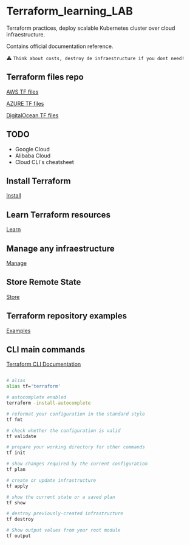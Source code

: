 # Terraform_learning_LAB

Terraform practices, deploy scalable Kubernetes cluster over cloud infraestructure.

Contains official documentation reference.

:warning: `Think about costs, destroy de infraestructure if you dont need!`

## Terraform files repo

[AWS TF files](https://github.com/VictorGil-Ops/Terraform_LAB/tree/main/aws-kubernetes-cluster)

[AZURE TF files](https://github.com/VictorGil-Ops/Terraform_LAB/tree/main/azure-kubernetes-cluster)

[DigitalOcean TF files](https://github.com/VictorGil-Ops/Terraform_LAB/tree/main/digitalocean-kubernetes-cluster)

## TODO

- Google Cloud
- Alibaba Cloud
- Cloud CLI`s cheatsheet

## Install Terraform

[Install](https://learn.hashicorp.com/tutorials/terraform/install-cli?in=terraform/gcp-get-started#install-terraform)

## Learn Terraform resources

[Learn](https://github.com/hashicorp/learn-terraform-resources)

## Manage any infraestructure

[Manage](https://registry.terraform.io/browse/providers)  

## Store Remote State

[Store](https://learn.hashicorp.com/tutorials/terraform/aws-remote?in=terraform/certification-associate-tutorials)

## Terraform repository examples

[Examples](https://github.com/hashicorp/terraform)

## CLI main commands

[Terraform CLI Documentation](https://www.terraform.io/cli)

```bash

# alias
alias tf='terraform'

# autocomplete enabled
terraform -install-autocomplete

# reformat your configuration in the standard style
tf fmt

# check whether the configuration is valid
tf validate

# prepare your working directory for other commands
tf init

# show changes required by the current configuration
tf plan

# create or update infrastructure
tf apply

# show the current state or a saved plan
tf show

# destroy previously-created infrastructure
tf destroy

# Show output values from your root module
tf output

```
